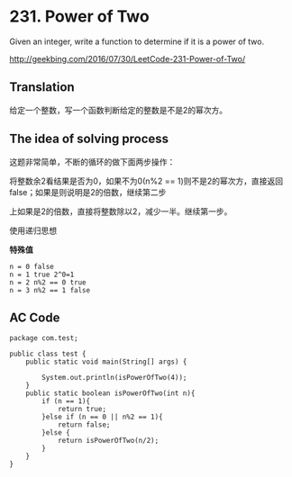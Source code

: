 # 231. Power of Two

Given an integer, write a function to determine if it is a power of two.

http://geekbing.com/2016/07/30/LeetCode-231-Power-of-Two/

## Translation

给定一个整数，写一个函数判断给定的整数是不是2的幂次方。

## The idea of solving process

这题非常简单，不断的循环的做下面两步操作：

将整数余2看结果是否为0，如果不为0(n%2 == 1)则不是2的幂次方，直接返回false；如果是则说明是2的倍数，继续第二步

上如果是2的倍数，直接将整数除以2，减少一半。继续第一步。

使用递归思想

**特殊值**
```
n = 0 false
n = 1 true 2^0=1
n = 2 n%2 == 0 true
n = 3 n%2 == 1 false
```

## AC Code
```
package com.test;

public class test {
	public static void main(String[] args) {
		 
		System.out.println(isPowerOfTwo(4));
	}
	public static boolean isPowerOfTwo(int n){
		if (n == 1){
			return true;
		}else if (n == 0 || n%2 == 1){
			return false;
		}else {
			return isPowerOfTwo(n/2);
		}
	}
}

```
